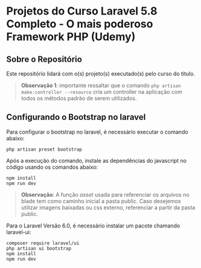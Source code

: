 # Projetos do Curso Laravel 5.8 Completo - O mais poderoso Framework PHP (Udemy)

## Sobre o Repositório

<p> Este repositório lidará com o(s) projeto(s) executado(s) pelo curso do título.</p>

> **Observação 1**: importante ressaltar que o comando `php artisan make:controller --resource`
> cria um controller na aplicação com todos os métodos padrão de serem utilizados.

## Configurando o Bootstrap no laravel

Para configurar o bootstrap no laravel, é necessário executar o comando abaixo:

````shell
php artisan preset bootstrap
````

Após a execução do comando, instale as dependências do javascript no código usando os comandos abaixo:

```shell
npm install
npm run dev
```

> **Observação**: A função _asset_ usada para referenciar os arquivos no blade tem como
> caminho inicial a pasta public. Caso desejemos utilizar imagens baixadas ou css externo, 
> referenciar a partir da pasta public.

Para o Laravel Versão 6.0, é necessário instalar um pacote chamando laravel-ui:

```shell
composer require laravel/ui
php artisan ui bootstrap
npm install 
npm run dev
```
